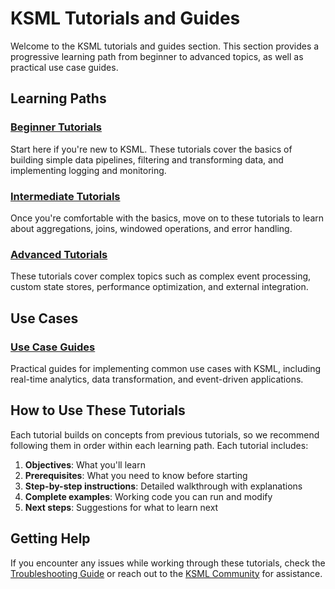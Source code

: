 # KSML Tutorials and Guides

Welcome to the KSML tutorials and guides section. This section provides a progressive learning path from beginner to advanced topics, as well as practical use case guides.

## Learning Paths

### [Beginner Tutorials](beginner/index.md)
Start here if you're new to KSML. These tutorials cover the basics of building simple data pipelines, filtering and transforming data, and implementing logging and monitoring.

### [Intermediate Tutorials](intermediate/index.md)
Once you're comfortable with the basics, move on to these tutorials to learn about aggregations, joins, windowed operations, and error handling.

### [Advanced Tutorials](advanced/index.md)
These tutorials cover complex topics such as complex event processing, custom state stores, performance optimization, and external integration.

## Use Cases

### [Use Case Guides](use-cases/index.md)
Practical guides for implementing common use cases with KSML, including real-time analytics, data transformation, and event-driven applications.

## How to Use These Tutorials

Each tutorial builds on concepts from previous tutorials, so we recommend following them in order within each learning path. Each tutorial includes:

1. **Objectives**: What you'll learn
2. **Prerequisites**: What you need to know before starting
3. **Step-by-step instructions**: Detailed walkthrough with explanations
4. **Complete examples**: Working code you can run and modify
5. **Next steps**: Suggestions for what to learn next

## Getting Help

If you encounter any issues while working through these tutorials, check the [Troubleshooting Guide](../resources/troubleshooting.md) or reach out to the [KSML Community](../resources/community.md) for assistance.